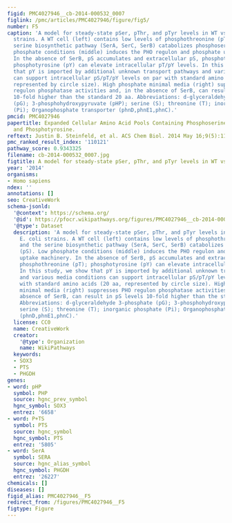 ```yaml
---
figid: PMC4027946__cb-2014-000532_0007
figlink: /pmc/articles/PMC4027946/figure/fig5/
number: F5
caption: 'A model for steady-state pSer, pThr, and pTyr levels in WT vs ΔserB E. coli
  strains. A WT cell (left) contains low levels of phosphothreonine (pT), and the
  serine biosynthetic pathway (SerA, SerC, SerB) catabolizes phosphoserine (pS). Low
  phosphate conditions (middle) induces the PHO regulon and phosphate uptake machinery.
  In the absence of SerB, pS accumulates and extracellular pS, phosphothreonine (pT);
  phosphotyrosine (pY) can elevate intracellular pT/pY levels. In this study, we show
  that pY is imported by additional unknown transport pathways and various media conditions
  can support intracellular pS/pT/pY levels on par with standard amino acids (20 aa,
  represented by circle size). High phosphate minimal media (right) suppresses PHO
  regulon phosphatase activities and, in the absence of SerB, can result in pS levels
  10-fold higher than the standard 20 aa. Abbreviations: d-glyceraldehyde 3-phosphate
  (pG); 3-phosphohydroxypyruvate (pHP); serine (S); threonine (T); inorganic phosphate
  (Pi); Organophosphate transporter (phnD,phnE1,phnC).'
pmcid: PMC4027946
papertitle: Expanded Cellular Amino Acid Pools Containing Phosphoserine, Phosphothreonine,
  and Phosphotyrosine.
reftext: Justin B. Steinfeld, et al. ACS Chem Biol. 2014 May 16;9(5):1104-1112.
pmc_ranked_result_index: '110121'
pathway_score: 0.9343325
filename: cb-2014-000532_0007.jpg
figtitle: A model for steady-state pSer, pThr, and pTyr levels in WT vs ΔserB E
year: '2014'
organisms:
- Homo sapiens
ndex: ''
annotations: []
seo: CreativeWork
schema-jsonld:
  '@context': https://schema.org/
  '@id': https://pfocr.wikipathways.org/figures/PMC4027946__cb-2014-000532_0007.html
  '@type': Dataset
  description: 'A model for steady-state pSer, pThr, and pTyr levels in WT vs ΔserB
    E. coli strains. A WT cell (left) contains low levels of phosphothreonine (pT),
    and the serine biosynthetic pathway (SerA, SerC, SerB) catabolizes phosphoserine
    (pS). Low phosphate conditions (middle) induces the PHO regulon and phosphate
    uptake machinery. In the absence of SerB, pS accumulates and extracellular pS,
    phosphothreonine (pT); phosphotyrosine (pY) can elevate intracellular pT/pY levels.
    In this study, we show that pY is imported by additional unknown transport pathways
    and various media conditions can support intracellular pS/pT/pY levels on par
    with standard amino acids (20 aa, represented by circle size). High phosphate
    minimal media (right) suppresses PHO regulon phosphatase activities and, in the
    absence of SerB, can result in pS levels 10-fold higher than the standard 20 aa.
    Abbreviations: d-glyceraldehyde 3-phosphate (pG); 3-phosphohydroxypyruvate (pHP);
    serine (S); threonine (T); inorganic phosphate (Pi); Organophosphate transporter
    (phnD,phnE1,phnC).'
  license: CC0
  name: CreativeWork
  creator:
    '@type': Organization
    name: WikiPathways
  keywords:
  - SOX3
  - PTS
  - PHGDH
genes:
- word: pHP
  symbol: PHP
  source: hgnc_prev_symbol
  hgnc_symbol: SOX3
  entrez: '6658'
- word: P+TS
  symbol: PTS
  source: hgnc_symbol
  hgnc_symbol: PTS
  entrez: '5805'
- word: SerA
  symbol: SERA
  source: hgnc_alias_symbol
  hgnc_symbol: PHGDH
  entrez: '26227'
chemicals: []
diseases: []
figid_alias: PMC4027946__F5
redirect_from: /figures/PMC4027946__F5
figtype: Figure
---
```

